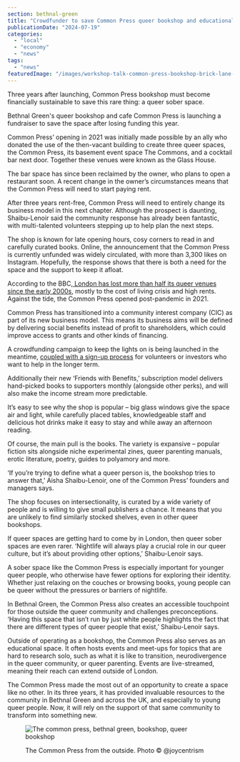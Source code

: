 ```yaml
---
section: bethnal-green
title: "Crowdfunder to save Common Press queer bookshop and educational space"
publicationDate: "2024-07-19"
categories: 
  - "local"
  - "economy"
  - "news"
tags: 
  - "news"
featuredImage: "/images/workshop-talk-common-press-bookshop-brick-lane-bethnal-green-@presentedbyjo.jpg"
---
```


Three years after launching, Common Press bookshop must become financially sustainable to save this rare thing: a queer sober space.

Bethnal Green's queer bookshop and cafe Common Press is launching a fundraiser to save the space after losing funding this year. 

Common Press’ opening in 2021 was initially made possible by an ally who donated the use of the then-vacant building to create three queer spaces, the Common Press, its basement event space The Commons, and a cocktail bar next door. Together these venues were known as the Glass House. 

The bar space has since been reclaimed by the owner, who plans to open a restaurant soon. A recent change in the owner’s circumstances means that the Common Press will need to start paying rent. 

After three years rent-free, Common Press will need to entirely change its business model in this next chapter. Although the prospect is daunting, Shaibu-Lenoir said the community response has already been fantastic, with multi-talented volunteers stepping up to help plan the next steps.  

The shop is known for late opening hours, cosy corners to read in and carefully curated books. Online, the announcement that the Common Press is currently unfunded was widely circulated, with more than 3,300 likes on Instagram. Hopefully, the response shows that there is both a need for the space and the support to keep it afloat. 

According to the BBC[, London has lost more than half its queer venues since the early 2000s](https://www.bbc.co.uk/news/uk-england-london-68226196#), mostly to the cost of living crisis and high rents. Against the tide, the Common Press opened post-pandemic in 2021.

Common Press has transitioned into a community interest company (CIC) as part of its new business model. This means its business aims will be defined by delivering social benefits instead of profit to shareholders, which could improve access to grants and other kinds of financing. 

A crowdfunding campaign to keep the lights on is being launched in the meantime, [coupled with a sign-up process](https://docs.google.com/forms/d/e/1FAIpQLSc8nrgPdl3GQ5hNn-SElwdwjtHdkpmbr78SBTcLKuzxnP_pUQ/viewform) for volunteers or investors who want to help in the longer term. 

Additionally their new ‘Friends with Benefits,’ subscription model delivers hand-picked books to supporters monthly (alongside other perks), and will also make the income stream more predictable. 

It’s easy to see why the shop is popular – big glass windows give the space air and light, while carefully placed tables, knowledgeable staff and delicious hot drinks make it easy to stay and while away an afternoon reading. 

Of course, the main pull is the books. The variety is expansive – popular fiction sits alongside niche experimental zines, queer parenting manuals, erotic literature, poetry, guides to polyamory and more.

‘If you’re trying to define what a queer person is, the bookshop tries to answer that,’ Aisha Shaibu-Lenoir, one of the Common Press’ founders and managers says. 

The shop focuses on intersectionality, is curated by a wide variety of people and is willing to give small publishers a chance. It means that you are unlikely to find similarly stocked shelves, even in other queer bookshops.

If queer spaces are getting hard to come by in London, then queer sober spaces are even rarer. ‘Nightlife will always play a crucial role in our queer culture, but it’s about providing other options,’ Shaibu-Lenoir says. 

A sober space like the Common Press is especially important for younger queer people, who otherwise have fewer options for exploring their identity. Whether just relaxing on the couches or browsing books, young people can be queer without the pressures or barriers of nightlife. 

In Bethnal Green, the Common Press also creates an accessible touchpoint for those outside the queer community and challenges preconceptions. ‘Having this space that isn’t run by just white people highlights the fact that there are different types of queer people that exist,’ Shaibu-Lenoir says. 

Outside of operating as a bookshop, the Common Press also serves as an educational space. It often hosts events and meet-ups for topics that are hard to research solo, such as what it is like to transition, neurodivergence in the queer community, or queer parenting. Events are live-streamed, meaning their reach can extend outside of London.

The Common Press made the most out of an opportunity to create a space like no other. In its three years, it has provided invaluable resources to the community in Bethnal Green and across the UK, and especially to young queer people. Now, it will rely on the support of that same community to transform into something new.

<figure>

![The common press, bethnal green, bookshop, queer bookshop](/images/shopfront-common-press-bookshop-brick-lane-bethnal-green-@joycentrism-1024x683.jpg)

<figcaption>

The Common Press from the outside. Photo © @joycentrism

</figcaption>

</figure>
